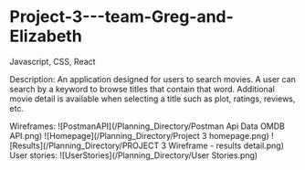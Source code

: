 # Project-3---team-Greg-and-Elizabeth

Javascript, CSS, React

Description:
An application designed for users to search movies. A user can search by a keyword to browse titles that contain that word. Additional movie detail is available when selecting a title such as plot, ratings, reviews, etc.

Wireframes:
![PostmanAPI](/Planning_Directory/Postman Api Data OMDB API.png)
![Homepage](/Planning_Directory/Project 3 homepage.png)
![Results](/Planning_Directory/PROJECT 3 Wireframe - results detail.png)
User stories:
![UserStories](/Planning_Directory/User Stories.png)
